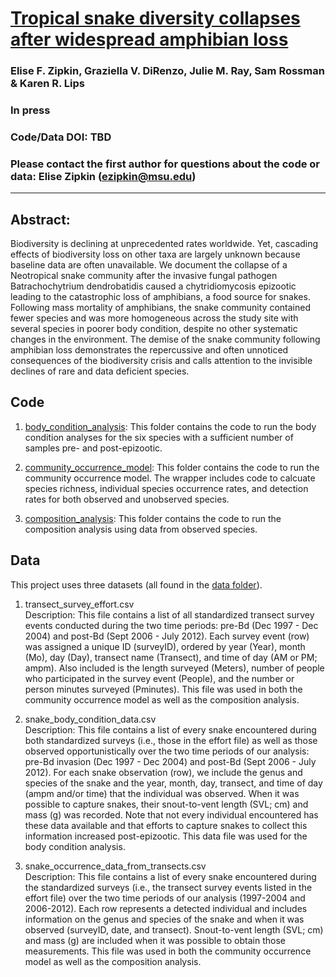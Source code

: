 # [Tropical snake diversity collapses after widespread amphibian loss](https://xxx)

### Elise F. Zipkin, Graziella V. DiRenzo, Julie M. Ray, Sam Rossman & Karen R. Lips

### In press

### Code/Data DOI:    TBD

### Please contact the first author for questions about the code or data: Elise Zipkin (ezipkin@msu.edu)
__________________________________________________________________________________________________________________________________________

## Abstract:
Biodiversity is declining at unprecedented rates worldwide. Yet, cascading effects of biodiversity loss on other taxa are largely unknown because baseline data are often unavailable. We document the collapse of a Neotropical snake community after the invasive fungal pathogen Batrachochytrium dendrobatidis caused a chytridiomycosis epizootic leading to the catastrophic loss of amphibians, a food source for snakes. Following mass mortality of amphibians, the snake community contained fewer species and was more homogeneous across the study site with several species in poorer body condition, despite no other systematic changes in the environment. The demise of the snake community following amphibian loss demonstrates the repercussive and often unnoticed consequences of the biodiversity crisis and calls attention to the invisible declines of rare and data deficient species.

## Code 
1. [body_condition_analysis](./body_condition_analysis/): This folder contains the code to run the body condition analyses for the six species with a sufficient number of samples pre- and post-epizootic.

2. [community_occurrence_model](./community_occurrence_model/): This folder contains the code to run the community occurrence model. The wrapper includes code to calcuate species richness, individual species occurrence rates, and detection rates for both observed and unobserved species.

3. [composition_analysis](./composition_analysis/): This folder contains the code to run the composition analysis using data from observed species.


## Data
This project uses three datasets (all found in the [data folder](./data)).

1) transect_survey_effort.csv       
Description: This file contains a list of all standardized transect survey events conducted during the two time periods: pre-Bd (Dec 1997 - Dec 2004) and post-Bd (Sept 2006 - July 2012). Each survey event (row) was assigned a unique ID (surveyID), ordered by year (Year), month (Mo), day (Day), transect name (Transect), and time of day (AM or PM; ampm). Also included is the length surveyed (Meters), number of people who participated in the survey event (People), and the number or person minutes surveyed (Pminutes). This file was used in both the community occurrence model as well as the composition analysis.

2) snake_body_condition_data.csv         
Description: This file contains a list of every snake encountered during both standardized surveys (i.e., those in the effort file) as well as those observed opportunistically over the two time periods of our analysis: pre-Bd invasion (Dec 1997 - Dec 2004) and post-Bd (Sept 2006 - July 2012). For each snake observation (row), we include the genus and species of the snake and the year, month, day, transect, and time of day (ampm and/or time) that the individual was observed. When it was possible to capture snakes, their snout-to-vent length (SVL; cm) and mass (g) was recorded. Note that not every individual encountered has these data available and that efforts to capture snakes to collect this information increased post-epizootic. This data file was used for the body condition analysis.

3) snake_occurrence_data_from_transects.csv       
Description: This file contains a list of every snake encountered during the standardized surveys (i.e., the transect survey events listed in the effort file) over the two time periods of our analysis (1997-2004 and 2006-2012). Each row represents a detected individual and includes information on the genus and species of the snake and when it was observed (surveyID, date, and transect). Snout-to-vent length (SVL; cm) and mass (g) are included when it was possible to obtain those measurements. This file was used in both the community occurrence model as well as the composition analysis. 
